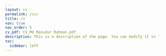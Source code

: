 ```yaml
---
layout: cv
permalink: /cv/
title: cv
nav: true
nav_order: 5
cv_pdf: CV_Md Masudur Rahman.pdf
description: This is a description of the page. You can modify it in '_pages/cv.md'. You can also change or remove the top pdf download button.
toc:
  sidebar: left
---
```

